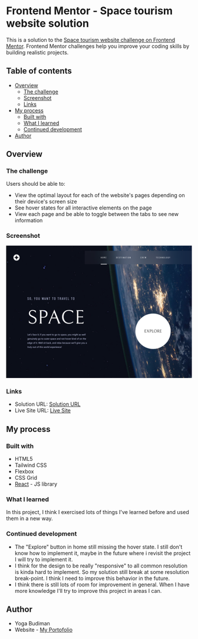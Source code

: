 # Frontend Mentor - Space tourism website solution

This is a solution to the [Space tourism website challenge on Frontend Mentor](https://www.frontendmentor.io/challenges/space-tourism-multipage-website-gRWj1URZ3). Frontend Mentor challenges help you improve your coding skills by building realistic projects.

## Table of contents

- [Overview](#overview)
  - [The challenge](#the-challenge)
  - [Screenshot](#screenshot)
  - [Links](#links)
- [My process](#my-process)
  - [Built with](#built-with)
  - [What I learned](#what-i-learned)
  - [Continued development](#continued-development)
- [Author](#author)

## Overview

### The challenge

Users should be able to:

- View the optimal layout for each of the website's pages depending on their device's screen size
- See hover states for all interactive elements on the page
- View each page and be able to toggle between the tabs to see new information

### Screenshot

![](./screenshots/desktop/desktop-home.png)

### Links

- Solution URL: [Solution URL](https://github.com/ygabdn29/space-tourism-web)
- Live Site URL: [Live Site](https://yga-bdn-space-tourism.netlify.app/)

## My process

### Built with

- HTML5
- Tailwind CSS
- Flexbox
- CSS Grid
- [React](https://reactjs.org/) - JS library

### What I learned

In this project, I think I exercised lots of things I've learned before and used them in a new way.

### Continued development

- The "Explore" button in home still missing the hover state. I still don't know how to implement it, maybe in the future where i revisit the project I will try to implement it.
- I think for the design to be really "responsive" to all common resolution is kinda hard to implement. So my solution still break at some resolution break-point. I think I need to improve this behavior in the future.
- I think there is still lots of room for improvement in general. When I have more knowledge I'll try to improve this project in areas I can.

## Author

- Yoga Budiman
- Website - [My Portofolio](https://ygabdn29.github.io/my-portofolio/)
